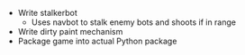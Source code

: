 - Write stalkerbot
    - Uses navbot to stalk enemy bots and shoots if in range
- Write dirty paint mechanism
- Package game into actual Python package
